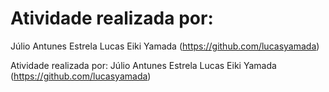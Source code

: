 # Atividade realizada por:
Júlio Antunes Estrela
Lucas Eiki Yamada (https://github.com/lucasyamada)

Atividade realizada por:
Júlio Antunes Estrela
Lucas Eiki Yamada (https://github.com/lucasyamada)

